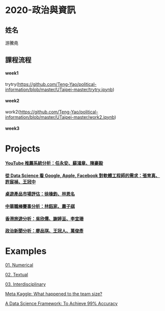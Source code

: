 # 2020-政治與資訊

## 姓名
游騰堯

## 課程流程

#### week1

trytry(https://github.com/Teng-Yao/political-information/blob/master/UTaipei-master/trytry.ipynb) 

#### week2

work2(https://github.com/Teng-Yao/political-information/blob/master/UTaipei-master/work2.ipynb)

#### week3

# Projects
#### [YouTube 推薦系統分析：任永安、蘇鴻章、陳豪毅](https://drive.google.com/file/d/1u1mmWrSPNO-Nxm4XiHEzvrNKYhp9ZKBP/view?fbclid=IwAR0OPPGxpFSmHUVi4fT3hJgj5t5yaG_RyngpHo2BOVRzyzy4NTJNhf0B1nk)
#### [從 Data Science 看 Google, Apple, Facebook 對軟體工程師的需求：張育真、許宸禎、王冠中](https://github.com/aarriiel/TestPy)
#### [桌遊產品市場評估：徐椽鈞、林恩名](https://github.com/EastDetective/BoardGame)
#### [中華職棒賽事分析：林鈺家、蕭子祺](https://github.com/ShiNSanity75/Data_Visualization)
#### [香港旅遊分析：吳欣儒、謝婷亘、李宜珊](https://github.com/SinRu-Wu/SinRu)
#### [政治新聞分析：廖品琪、王冠人、萬俊彥](https://github.com/MiccWan/Political-News-Analysis)


# Examples

[01. Numerical](http://www.randalolson.com/2015/07/14/rethinking-the-population-pyramid/)

[02. Textual](https://ntu-csx-datascience.github.io/UTaipei/02%20Textual/Apriori.html)

[03. Interdisciplinary](https://ntu-csx-datascience.github.io/UTaipei/03%20Interdisciplinary/Notebook.slides.html)

[Meta Kaggle: What happened to the team size?](https://www.kaggle.com/gpreda/meta-kaggle-what-happened-to-the-team-size)

[A Data Science Framework: To Achieve 99% Accuracy](https://www.kaggle.com/ldfreeman3/a-data-science-framework-to-achieve-99-accuracy)
